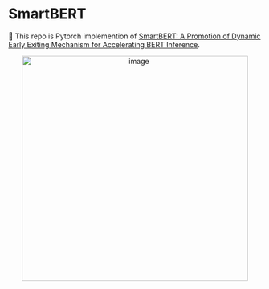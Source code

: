 # SmartBERT
🔗 This repo is Pytorch implemention of [SmartBERT: A Promotion of Dynamic Early Exiting Mechanism for Accelerating
BERT Inference](https://www.ijcai.org/proceedings/2023/0563.pdf).


<p align="center">
  <img src="https://github.com/HuBoren99/SmartBert/assets/133136668/2c7223d5-f8da-4341-8040-aa7f501d3a41" alt="image" width="450"/>
</p>


